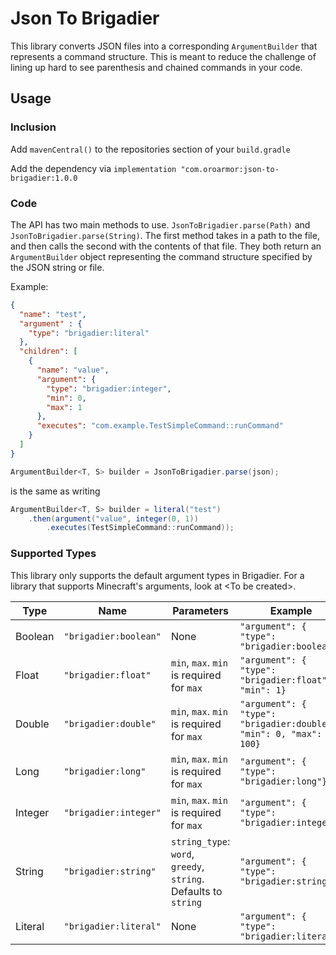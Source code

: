 # Json To Brigadier 

This library converts JSON files into a corresponding `ArgumentBuilder` that represents a command structure. This is meant to reduce the challenge of lining up hard to see parenthesis and chained commands in your code.

## Usage

### Inclusion

Add `mavenCentral()` to the repositories section of your `build.gradle`

Add the dependency via `implementation "com.oroarmor:json-to-brigadier:1.0.0`

### Code

The API has two main methods to use. `JsonToBrigadier.parse(Path)` and `JsonToBrigadier.parse(String)`. The first method takes in a path to the file, and then calls the second with the contents of that file. They both return an `ArgumentBuilder` object representing the command structure specified by the JSON string or file.

Example:

```json
{
  "name": "test",
  "argument" : {
    "type": "brigadier:literal"
  },
  "children": [
    {
      "name": "value",
      "argument": {
        "type": "brigadier:integer",
        "min": 0,
        "max": 1
      },
      "executes": "com.example.TestSimpleCommand::runCommand"
    }
  ]
}
```
```java
ArgumentBuilder<T, S> builder = JsonToBrigadier.parse(json);
```

is the same as writing
```java
ArgumentBuilder<T, S> builder = literal("test")
    .then(argument("value", integer(0, 1))
        .executes(TestSimpleCommand::runCommand));
```

### Supported Types

This library only supports the default argument types in Brigadier. For a library that supports Minecraft's arguments, look at \<To be created>.

Type | Name | Parameters | Example
---- | ---- | ---------- | -------
Boolean | `"brigadier:boolean"` | None | ```"argument": { "type": "brigadier:boolean"} ```
Float | `"brigadier:float"` | `min`, `max`. `min` is required for `max` | ```"argument": { "type": "brigadier:float", "min": 1} ```
Double | `"brigadier:double"` | `min`, `max`. `min` is required for `max` | ```"argument": { "type": "brigadier:double", "min": 0, "max": 100} ```
Long | `"brigadier:long"` | `min`, `max`. `min` is required for `max` | ```"argument": { "type": "brigadier:long"} ```
Integer | `"brigadier:integer"` | `min`, `max`. `min` is required for `max` | ```"argument": { "type": "brigadier:integer"} ```
String | `"brigadier:string"` | `string_type`: `word`, `greedy`, `string`. Defaults to `string` | ```"argument": { "type": "brigadier:string"} ```
Literal | `"brigadier:literal"` | None | ```"argument": { "type": "brigadier:literal"} ```
